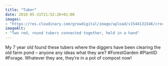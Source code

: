 ```yaml
---
title: "Tuber"
date: 2018-05-31T21:52:26+01:00
images: 
- "https://res.cloudinary.com/growdigital/image/upload/v1544131546/crocosmia-rhizome-42480720961.jpg"
imageAlt: 
- "Two red, round tubers connected together, held in a hand"
---
```


My 7 year old found these tubers where the diggers have been clearing the old farm pond – anyone any ideas what they are? #ForestGarden #PlantID #Forage. Whatever they are, they’re in a pot of compost now! 
